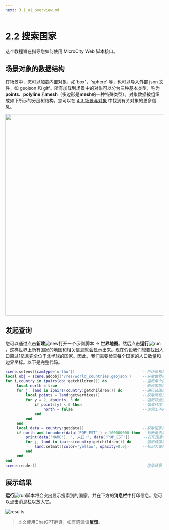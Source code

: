 ```yaml
---
next: 3.1_ui_overview.md
---
```


# 2.2 搜索国家
这个教程旨在指导您如何使用 MicroCity Web 脚本接口。

## 场景对象的数据结构
在场景中，您可以加载内置对象，如'box'，'sphere' 等，也可以导入外部 json 文件，如 geojson 和 gltf。所有加载到场景中的对象可以分为三种基本类型，称为**points**、**polyline** 和**mesh**（多边形是**mesh**的一种特殊类型）。对象数据被组织成如下所示的分层树结构。您可以在 [4.3 场景与对象](4.3_scene_and_object.md) 中找到有关对象的更多信息。

<img src="https://microcity.github.io/doc/img/data_structure.svg" width="640">

## 发起查询
您可以通过点击**新建**![new](https://microcity.github.io/img/new.svg)打开一个示例脚本 -> **世界地图**。然后点击**运行**![run](https://microcity.github.io/img/play.svg)，这样世界上所有国家的地图和相关信息就会显示出来。现在假设我们想要找出人口超过1亿且完全位于北半球的国家。因此，我们需要检查每个国家的人口数量和边界坐标。以下是完整代码。

```lua
scene.setenv({camtype='ortho'})                              --将场景相机设置为正交投影
local obj = scene.addobj('/res/world_countries.geojson')     --获取世界各国地理数据
for i,country in ipairs(obj:getchildren()) do                --遍历每个国家
     local north = true                                      --假设国家位于北半球
     for j, land in ipairs(country:getchildren()) do         --遍历该国家所有领土
         local points = land:getvertices()                   --获取所有顶点坐标
         for y = 2, #points, 3 do                            --遍历顶点坐标中的纬度坐标
             if points[y] < 0 then                           --如果纬度小于0 (y<0)
                 north = false                               --该领土不完全位于北半球
             end
         end
     end
     local data = country:getdata()                          --获取国家属性数据
     if north and tonumber(data['POP_EST']) > 100000000 then --判断是否满足两个条件
         print(data['NAME'], ", 人口:", data['POP_EST'])      --打印国家名称和人口
         for j, land in ipairs(country:getchildren()) do     --遍历该国家所有领土
             land:setmat({color='yellow', opacity=0.6})      --标记为黄色且稍作透明处理
         end
     end
end
scene.render()                                               --渲染场景
```

## 展示结果
**运行**![run](https://microcity.github.io/img/play.svg)脚本将会突出显示搜索到的国家，并在下方的**消息栏**中打印信息。您可以点击消息栏以放大它。

![results](https://microcity.github.io/doc/img/searching_for_countries.png)

> 本文使用ChatGPT翻译，如有遗漏请[**反馈**](https://github.com/huuhghhgyg/MicroCityNotes/issues/new)。